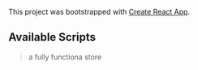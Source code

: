 This project was bootstrapped with [Create React App](https://github.com/facebook/create-react-app).

## Available Scripts

> a fully functiona store
